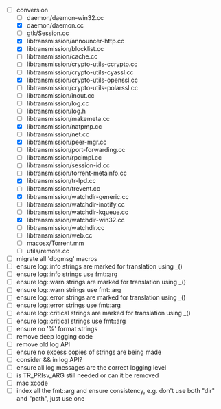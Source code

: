 - [ ] conversion
  - [ ] daemon/daemon-win32.cc
  - [x] daemon/daemon.cc
  - [ ] gtk/Session.cc
  - [x] libtransmission/announcer-http.cc
  - [x] libtransmission/blocklist.cc
  - [ ] libtransmission/cache.cc
  - [ ] libtransmission/crypto-utils-ccrypto.cc
  - [ ] libtransmission/crypto-utils-cyassl.cc
  - [x] libtransmission/crypto-utils-openssl.cc
  - [ ] libtransmission/crypto-utils-polarssl.cc
  - [ ] libtransmission/inout.cc
  - [ ] libtransmission/log.cc
  - [ ] libtransmission/log.h
  - [ ] libtransmission/makemeta.cc
  - [x] libtransmission/natpmp.cc
  - [ ] libtransmission/net.cc
  - [x] libtransmission/peer-mgr.cc
  - [ ] libtransmission/port-forwarding.cc
  - [ ] libtransmission/rpcimpl.cc
  - [ ] libtransmission/session-id.cc
  - [ ] libtransmission/torrent-metainfo.cc
  - [x] libtransmission/tr-lpd.cc
  - [ ] libtransmission/trevent.cc
  - [x] libtransmission/watchdir-generic.cc
  - [ ] libtransmission/watchdir-inotify.cc
  - [ ] libtransmission/watchdir-kqueue.cc
  - [x] libtransmission/watchdir-win32.cc
  - [ ] libtransmission/watchdir.cc
  - [ ] libtransmission/web.cc
  - [ ] macosx/Torrent.mm
  - [ ] utils/remote.cc

- [ ] migrate all 'dbgmsg' macros
- [ ] ensure log::info strings are marked for translation using \_()
- [ ] ensure log::info strings use fmt::arg
- [ ] ensure log::warn strings are marked for translation using \_()
- [ ] ensure log::warn strings use fmt::arg
- [ ] ensure log::error strings are marked for translation using \_()
- [ ] ensure log::error strings use fmt::arg
- [ ] ensure log::critical strings are marked for translation using \_()
- [ ] ensure log::critical strings use fmt::arg
- [ ] ensure no '%' format strings
- [ ] remove deep logging code
- [ ] remove old log API
- [ ] ensure no excess copies of strings are being made
- [ ] consider && in log API?
- [ ] ensure all log messages are the correct logging level
- [ ] is TR_PRIsv_ARG still needed or can it be removed
- [ ] mac xcode
- [ ] index all the fmt::arg and ensure consistency, e.g. don't use both "dir" and "path", just use one
